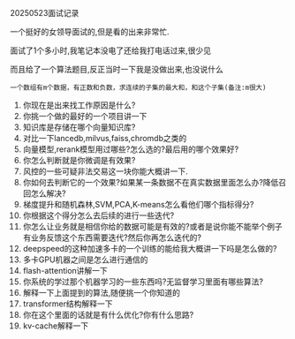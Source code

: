 20250523面试记录

一个挺好的女领导面试的,但是看的出来非常忙.

面试了1个多小时,我笔记本没电了还给我打电话过来,很少见

而且给了一个算法题目,反正当时一下我是没做出来,也没说什么

```
一个数组有m个数据，有正数和负数，求连续的子集的最大和，和这个子集(备注:m很大)
```


1. 你现在是出来找工作原因是什么?
2. 你挑一个做的最好的一个项目讲一下
3. 知识库是存储在哪个向量知识库?
4. 对比一下lancedb,milvus,faiss,chromdb之类的
5. 向量模型,rerank模型用过哪些?怎么选的?最后用的哪个效果好?
6. 你怎么判断就是你微调是有效果?
7. 风控的一些可疑非法交易这一块你能大概讲一下.
8. 你如何去判断它的一个效果?如果某一条数据不在真实数据里面怎么办?降低召回怎么解决?
9. 梯度提升和随机森林,SVM,PCA,K-means怎么看他们哪个指标得分?
10. 你根据这个得分怎么去后续的进行一些迭代?
11. 你怎么让业务就是相信你给的数据可能是有效的?或者是说你能不能举个例子 有业务反馈这个东西需要迭代?然后你再怎么迭代的?
12. deepspeed的这种加速多卡的一个训练的能给我大概讲一下吗是怎么做的?
13. 多卡GPU机器之间是怎么进行通信的
14. flash-attention讲解一下
15. 你系统的学过那个机器学习的一些东西吗?无监督学习里面有哪些算法?
16. 解释一下上面提到的算法,随便挑一个你知道的
17. transformer结构解释一下
18. 你在这个里面的话就是有什么优化?你有什么思路?
19. kv-cache解释一下

